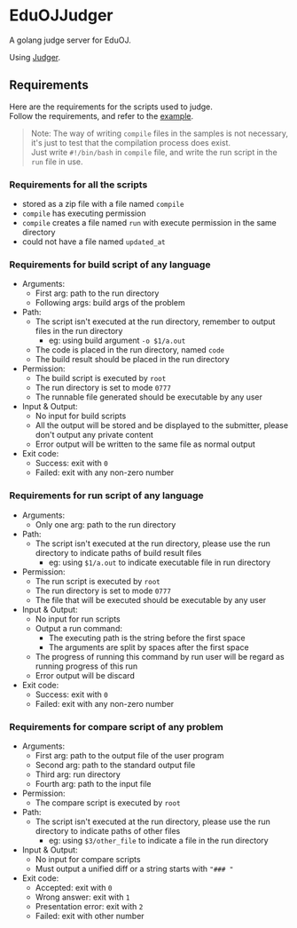 # EduOJJudger

A golang judge server for EduOJ.

Using [Judger](https://github.com/EduOJ/judger).

## Requirements

Here are the requirements for the scripts used to judge.  
Follow the requirements, and refer to the [example](/example).

> Note: The way of writing `compile` files in the samples is not necessary, it's just to test that the compilation process does exist.  
>Just write `#!/bin/bash` in `compile` file, and write the run script in the `run` file in use.

### Requirements for all the scripts
* stored as a zip file with a file named `compile`
* `compile` has executing permission
* `compile` creates a file named `run` with execute permission in the same directory
* could not have a file named `updated_at`

### Requirements for build script of any language
* Arguments:
    * First arg: path to the run directory
    * Following args: build args of the problem
* Path:
    * The script isn't executed at the run directory, remember to output files in the run directory
        * eg: using build argument `-o $1/a.out`
    * The code is placed in the run directory, named `code`
    * The build result should be placed in the run directory
* Permission:
    * The build script is executed by `root`
    * The run directory is set to mode `0777`
    * The runnable file generated should be executable by any user
* Input & Output:
    * No input for build scripts
    * All the output will be stored and be displayed to the submitter, please don't output any private content  
    * Error output will be written to the same file as normal output
* Exit code:
    * Success: exit with `0`
    * Failed: exit with any non-zero number
    
### Requirements for run script of any language
* Arguments:
    * Only one arg: path to the run directory
* Path:
    * The script isn't executed at the run directory, please use the run directory to indicate paths of build result files
        * eg: using `$1/a.out` to indicate executable file in run directory
* Permission:
    * The run script is executed by `root`
    * The run directory is set to mode `0777`
    * The file that will be executed should be executable by any user
* Input & Output:
    * No input for run scripts
    * Output a run command:
        * The executing path is the string before the first space
        * The arguments are split by spaces after the first space
    * The progress of running this command by run user will be regard as running progress of this run
    * Error output will be discard
* Exit code:
    * Success: exit with `0`
    * Failed: exit with any non-zero number

### Requirements for compare script of any problem
* Arguments:
    * First arg: path to the output file of the user program
    * Second arg: path to the standard output file
    * Third arg: run directory
    * Fourth arg: path to the input file
* Permission:
    * The compare script is executed by `root`
* Path:
    * The script isn't executed at the run directory, please use the run directory to indicate paths of other files
        * eg: using `$3/other_file` to indicate a file in the run directory
* Input & Output:
    * No input for compare scripts
    * Must output a unified diff or a string starts with `"### "`
* Exit code:
    * Accepted: exit with `0`
    * Wrong answer: exit with `1`
    * Presentation error: exit with `2`
    * Failed: exit with other number
